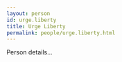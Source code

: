 ```yaml
---
layout: person
id: urge.liberty
title: Urge Liberty
permalink: people/urge.liberty.html
---
```


Person details...